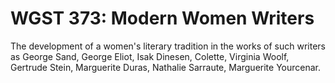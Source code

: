 # WGST 373: Modern Women Writers

The development of a women's literary tradition in the works of such writers as George Sand, George Eliot, Isak Dinesen, Colette, Virginia Woolf, Gertrude Stein, Marguerite Duras, Nathalie Sarraute, Marguerite Yourcenar.